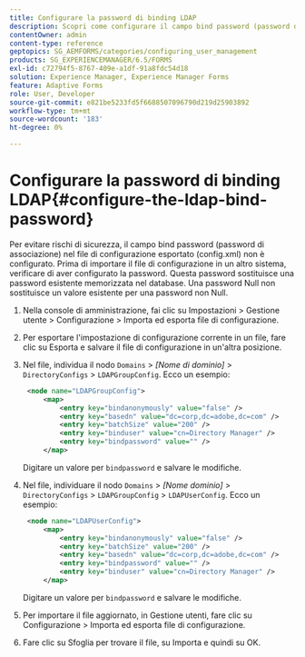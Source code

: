 ```yaml
---
title: Configurare la password di binding LDAP
description: Scopri come configurare il campo bind password (password di associazione) prima di importare il file di configurazione in un altro sistema.
contentOwner: admin
content-type: reference
geptopics: SG_AEMFORMS/categories/configuring_user_management
products: SG_EXPERIENCEMANAGER/6.5/FORMS
exl-id: c72794f5-8767-409e-a1df-91a8fdc54d18
solution: Experience Manager, Experience Manager Forms
feature: Adaptive Forms
role: User, Developer
source-git-commit: e821be5233fd5f6688507096790d219d25903892
workflow-type: tm+mt
source-wordcount: '183'
ht-degree: 0%

---
```


# Configurare la password di binding LDAP{#configure-the-ldap-bind-password}

Per evitare rischi di sicurezza, il campo bind password (password di associazione) nel file di configurazione esportato (config.xml) non è configurato. Prima di importare il file di configurazione in un altro sistema, verificare di aver configurato la password. Questa password sostituisce una password esistente memorizzata nel database. Una password Null non sostituisce un valore esistente per una password non Null.

1. Nella console di amministrazione, fai clic su Impostazioni > Gestione utente > Configurazione > Importa ed esporta file di configurazione.
1. Per esportare l&#39;impostazione di configurazione corrente in un file, fare clic su Esporta e salvare il file di configurazione in un&#39;altra posizione.
1. Nel file, individua il nodo `Domains` > *[Nome di dominio]* > `DirectoryConfigs` > `LDAPGroupConfig`. Ecco un esempio:

   ```xml
    <node name="LDAPGroupConfig">
        <map>
            <entry key="bindanonymously" value="false" />
            <entry key="basedn" value="dc=corp,dc=adobe,dc=com" />
            <entry key="batchSize" value="200" />
            <entry key="binduser" value="cn=Directory Manager" />
            <entry key="bindpassword" value="" />
        </map>
   ```

   Digitare un valore per `bindpassword` e salvare le modifiche.

1. Nel file, individuare il nodo `Domains` > *[Nome dominio]* > `DirectoryConfigs` > `LDAPGroupConfig` > `LDAPUserConfig`. Ecco un esempio:

   ```xml
    <node name="LDAPUserConfig">
        <map>
            <entry key="bindanonymously" value="false" />
            <entry key="batchSize" value="200" />
            <entry key="basedn" value="dc=corp,dc=adobe,dc=com" />
            <entry key="bindpassword" value="" />
            <entry key="binduser" value="cn=Directory Manager" />
        </map>
   ```

   Digitare un valore per `bindpassword` e salvare le modifiche.

1. Per importare il file aggiornato, in Gestione utenti, fare clic su Configurazione > Importa ed esporta file di configurazione.
1. Fare clic su Sfoglia per trovare il file, su Importa e quindi su OK.
